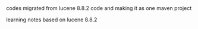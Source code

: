##
codes migrated from lucene 8.8.2 code and making it as
one maven project

learning notes based on lucene 8.8.2 